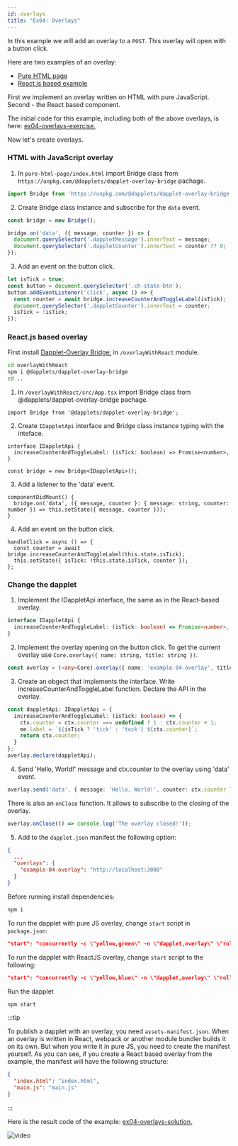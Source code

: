 ```yaml
---
id: overlays
title: "Ex04: Overlays"
---
```


In this example we will add an overlay to a `POST`. This overlay will open with a button click.

Here are two examples of an overlay:

- [Pure HTML page](https://github.com/dapplets/dapplet-overlay-bridge/tree/master/examples/pure-html-page)
- [React.js based example](https://github.com/dapplets/dapplet-overlay-bridge/tree/master/examples/react-overlay)

First we implement an overlay written on HTML with pure JavaScript. Second - the React based component.

The initial code for this example, including both of the above overlays, is here: [ex04-overlays-exercise.](https://github.com/dapplets/dapplet-template/tree/ex04-overlays-exercise)

Now let's create overlays.

### HTML with JavaScript overlay

1. In `pure-html-page/index.html` import Bridge class from `https://unpkg.com/@dapplets/dapplet-overlay-bridge` pachage.

```js
import Bridge from 'https://unpkg.com/@dapplets/dapplet-overlay-bridge';
```

2. Create Bridge class instance and subscribe for the `data` event.

```js
const bridge = new Bridge();

bridge.on('data', ({ message, counter }) => {
  document.querySelector('.dappletMessage').innerText = message;
  document.querySelector('.dappletCounter').innerText = counter ?? 0;
});
```

3. Add an event on the button click.

```js
let isTick = true;
const button = document.querySelector('.ch-state-btn');
button.addEventListener('click', async () => {
  const counter = await bridge.increaseCounterAndToggleLabel(isTick);
  document.querySelector('.dappletCounter').innerText = counter;
  isTick = !isTick;
});
```

### React.js based overlay

First install [Dapplet-Overlay Bridge:](https://github.com/dapplets/dapplet-overlay-bridge) in `/overlayWithReact` module.

```bash
cd overlayWithReact
npm i @dapplets/dapplet-overlay-bridge
cd ..
```

1. In `/overlayWithReact/src/App.tsx` import Bridge class from @dapplets/dapplet-overlay-bridge pachage.

```tsx
import Bridge from '@dapplets/dapplet-overlay-bridge';
```

2. Create `IDappletApi` interface and Bridge class instance typing with the inteface.

```tsx
interface IDappletApi {
  increaseCounterAndToggleLabel: (isTick: boolean) => Promise<number>,
}

const bridge = new Bridge<IDappletApi>();
```

3. Add a listener to the 'data' event.

```tsx
componentDidMount() {
  bridge.on('data', ({ message, counter }: { message: string, counter: number }) => this.setState({ message, counter }));
}
```

4. Add an event on the button click.

```tsx
handleClick = async () => {
  const counter = await bridge.increaseCounterAndToggleLabel(this.state.isTick);
  this.setState({ isTick: !this.state.isTick, counter });
};
```

### Change the dapplet

1. Implement the  IDappletApi interface, the same as in the React-based overlay.

```ts
interface IDappletApi {
  increaseCounterAndToggleLabel: (isTick: boolean) => Promise<number>,
}
```

2. Implement the overlay opening on the button click. To get the current overlay use `Core.overlay({ name: string, title: string })`.

```ts
const overlay = (<any>Core).overlay({ name: 'example-04-overlay', title: 'Example 4' });
```

3. Create an obgect that implements the interface. Write increaseCounterAndToggleLabel function. Declare the API in the overlay.

```ts
const dappletApi: IDappletApi = {
  increaseCounterAndToggleLabel: (isTick: boolean) => {
    ctx.counter = ctx.counter === undefined ? 1 : ctx.counter + 1;
    me.label = `${isTick ? 'tick' : 'tock'} ${ctx.counter}`;
    return ctx.counter;
  }
};
overlay.declare(dappletApi);
```

4. Send 'Hello, World!' message and ctx.counter to the overlay using 'data' event.

```ts
overlay.send('data', { message: 'Hello, World!', counter: ctx.counter });
```

There is also an `onClose` function. It allows to subscribe to the closing of the overlay.

```ts
overlay.onClose(() => console.log('The overlay closed!'));
```

5. Add to the `dapplet.json` manifest the following option:

```json
{
  ...
  "overlays": {
    "example-04-overlay": "http://localhost:3000"
  }
}
```

Before running install dependencies:

```bash
npm i
```

To run the dapplet with pure JS overlay, change `start` script in `package.json`:

```json
"start": "concurrently -c \"yellow,green\" -n \"dapplet,overlay\" \"rollup -w --config rollup.config.js\" \"cd pure-html-page && npx serve -l 3000\"",
```

To run the dapplet with ReactJS overlay, change `start` script to the following:

```json
"start": "concurrently -c \"yellow,blue\" -n \"dapplet,overlay\" \"rollup -w --config rollup.config.js\" \"cd overlayWithReact && npm start\"",
```

Run the dapplet

```bash
npm start
```

:::tip

To publish a dapplet with an overlay, you need `assets-manifest.json`. When an overlay is written in React, webpack or another module bundler builds it on its own. But when you write it in pure JS, you need to create the manifest yourself. As you can see, if you create a React based overlay from the example, the manifest will have the following structure:

```json
{
  "index.html": "index.html",
  "main.js": "main.js"
}
```

:::

Here is the result code of the example: [ex04-overlays-solution.](https://github.com/dapplets/dapplet-template/tree/ex04-overlays-solution)


![video](/video/ex04-overlay.gif)
